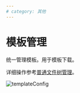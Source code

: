 ```yaml
---
# category: 其他
---
```

# 模板管理
统一管理模板。用于模板下载。

详细操作参考<a href="/zh/v1.0.0/manage-doc-tree.html">普通文件树管理</a>。

![templateConfig](/images/templateConfig.png)
